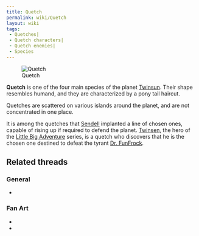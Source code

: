 ```yaml
---
title: Quetch
permalink: wiki/Quetch
layout: wiki
tags:
 - Quetches| 
 - Quetch characters| 
 - Quetch enemies| 
 - Species
---
```


<figure>
<img src="QuetchAnim.gif" title="Quetch" />
<figcaption>Quetch</figcaption>
</figure>

**Quetch** is one of the four main species of the planet
[Twinsun](Twinsun "wikilink"). Their shape resembles humand, and they
are characterized by a pony tail haircut.

Quetches are scattered on various islands around the planet, and are not
concentrated in one place.

It is among the quetches that [Sendell](Sendell "wikilink") implanted a
line of chosen ones, capable of rising up if required to defend the
planet. [Twinsen](Twinsen "wikilink"), the hero of the [Little Big
Adventure](Little_Big_Adventure "wikilink") series, is a quetch who
discovers that he is the chosen one destined to defeat the tyrant [Dr.
FunFrock](Dr._FunFrock "wikilink").

## Related threads

### General

- 

### Fan Art

- 

- 
